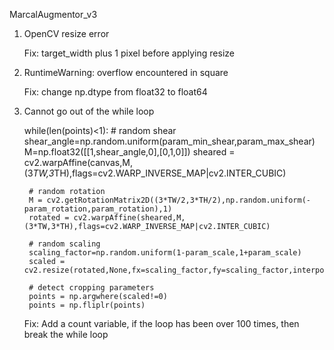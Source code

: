 MarcalAugmentor_v3

1. OpenCV resize error 
    
    Fix: target_width plus 1 pixel before applying resize

2. RuntimeWarning: overflow encountered in square

    Fix: change np.dtype from float32 to float64

3. Cannot go out of the while loop

    while(len(points)<1):
    	# random shear
    	shear_angle=np.random.uniform(param_min_shear,param_max_shear)
    	M=np.float32([[1,shear_angle,0],[0,1,0]])
    	sheared = cv2.warpAffine(canvas,M,(3*TW,3*TH),flags=cv2.WARP_INVERSE_MAP|cv2.INTER_CUBIC)

    	# random rotation
    	M = cv2.getRotationMatrix2D((3*TW/2,3*TH/2),np.random.uniform(-param_rotation,param_rotation),1)
    	rotated = cv2.warpAffine(sheared,M,(3*TW,3*TH),flags=cv2.WARP_INVERSE_MAP|cv2.INTER_CUBIC)

    	# random scaling
    	scaling_factor=np.random.uniform(1-param_scale,1+param_scale)
    	scaled = cv2.resize(rotated,None,fx=scaling_factor,fy=scaling_factor,interpolation=cv2.INTER_CUBIC)

    	# detect cropping parameters
    	points = np.argwhere(scaled!=0)
    	points = np.fliplr(points)

    Fix: Add a count variable, if the loop has been over 100 times, then break the while loop
